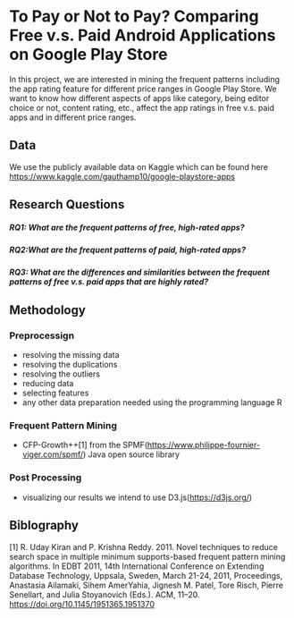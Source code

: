 # To Pay or Not to Pay? Comparing Free v.s. Paid Android Applications on Google Play Store

In this project, we are interested in mining the frequent patterns including the app rating feature for different price ranges in Google Play Store. We want to know how different aspects of apps like category, being editor choice or not, content rating, etc., affect the app ratings in free v.s. paid apps and in different price ranges.

## Data 

We use the publicly available data on Kaggle which can be found here https://www.kaggle.com/gauthamp10/google-playstore-apps

## Research Questions

##### RQ1: What are the frequent patterns of free, high-rated apps?
##### RQ2:What are the frequent patterns of paid, high-rated apps?
##### RQ3: What are the differences and similarities between the frequent patterns of free v.s. paid apps that are highly rated?

## Methodology

### Preprocessign

- resolving the missing data
- resolving the duplications
- resolving the outliers
- reducing data
- selecting features
- any other data preparation needed using the programming language R

### Frequent Pattern Mining

- CFP-Growth++[1] from the SPMF(https://www.philippe-fournier-viger.com/spmf/) Java open source library

### Post Processing

- visualizing our results we intend to use D3.js(https://d3js.org/)

## Biblography

[1] R. Uday Kiran and P. Krishna Reddy. 2011. Novel techniques to reduce search space in multiple minimum supports-based frequent pattern mining algorithms. In EDBT 2011, 14th International Conference on Extending Database Technology, Uppsala, Sweden, March 21-24, 2011, Proceedings, Anastasia Ailamaki, Sihem AmerYahia, Jignesh M. Patel, Tore Risch, Pierre Senellart, and Julia Stoyanovich (Eds.). ACM, 11–20. https://doi.org/10.1145/1951365.1951370

